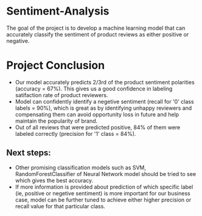 # Sentiment-Analysis
The goal of the project is to develop a machine learning model that can accurately classify the sentiment of product reviews as either positive or negative.

# Project Conclusion

* Our model accurately predicts 2/3rd of the product sentiment polarities (accuracy = 67%). This gives us a good confidence in labeling satifaction rate of product reviewers.
* Model can confidently identify a negetive sentiment (recall for '0' class labels = 90%), which is great as by identifying unhappy reviewers and compensating them can avoid opportunity loss in future and help maintain the popularity of brand.
* Out of all reviews that were predicted positive, 84% of them were labeled correctly (precision for '1' class = 84%).

## Next steps:

* Other promising classification models such as SVM, RandomForestClassifier of Neural Network model should be tried to see which gives the best accuracy.
* If more information is provided about prediction of which specific label (ie, positive or negetive sentiment) is more important for our business case, model can be further tuned to achieve either higher precision or recall value for that particular class.
